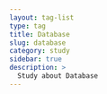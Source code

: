 ```yaml
---
layout: tag-list
type: tag
title: Database
slug: database
category: study
sidebar: true
description: >
  Study about Database
---
```

